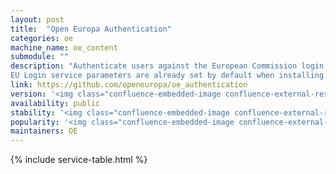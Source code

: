 ```yaml
---
layout: post
title:  "Open Europa Authentication"
categories: oe
machine_name: oe_content
submodule: ""
description: "Authenticate users against the European Commission login service. Details of this service can be found here.
EU Login service parameters are already set by default when installing the module."
link: https://github.com/openeuropa/oe_authentication
version: '<img class="confluence-embedded-image confluence-external-resource" src="https://camo.githubusercontent.com/406b7229cd64c8a2899afadd26134754f026ea0f/68747470733a2f2f696d672e736869656c64732e696f2f7061636b61676973742f762f6f70656e6575726f70612f6f655f636f6e74656e742e737667" data-image-src="https://camo.githubusercontent.com/406b7229cd64c8a2899afadd26134754f026ea0f/68747470733a2f2f696d672e736869656c64732e696f2f7061636b61676973742f762f6f70656e6575726f70612f6f655f636f6e74656e742e737667" data-mce-src="https://camo.githubusercontent.com/406b7229cd64c8a2899afadd26134754f026ea0f/68747470733a2f2f696d672e736869656c64732e696f2f7061636b61676973742f762f6f70656e6575726f70612f6f655f636f6e74656e742e737667">'
availability: public
stability: '<img class="confluence-embedded-image confluence-external-resource" src="https://camo.githubusercontent.com/15cab5deac6fa4afc78407a11f897ad8ccf95d9b/68747470733a2f2f64726f6e652e66706669732e65752f6170692f6261646765732f6f70656e6575726f70612f6f655f61757468656e7469636174696f6e2f7374617475732e737667" data-image-src="https://camo.githubusercontent.com/15cab5deac6fa4afc78407a11f897ad8ccf95d9b/68747470733a2f2f64726f6e652e66706669732e65752f6170692f6261646765732f6f70656e6575726f70612f6f655f61757468656e7469636174696f6e2f7374617475732e737667">'
popularity: '<img class="confluence-embedded-image confluence-external-resource" src="https://camo.githubusercontent.com/ff5401fbcfb6a455335dad7fbe097aed3a79fa49/68747470733a2f2f696d672e736869656c64732e696f2f7061636b61676973742f64742f6f70656e6575726f70612f6f655f61757468656e7469636174696f6e2e737667" data-image-src="https://camo.githubusercontent.com/ff5401fbcfb6a455335dad7fbe097aed3a79fa49/68747470733a2f2f696d672e736869656c64732e696f2f7061636b61676973742f64742f6f70656e6575726f70612f6f655f61757468656e7469636174696f6e2e737667">'
maintainers: OE
---
```


{% include service-table.html %}









